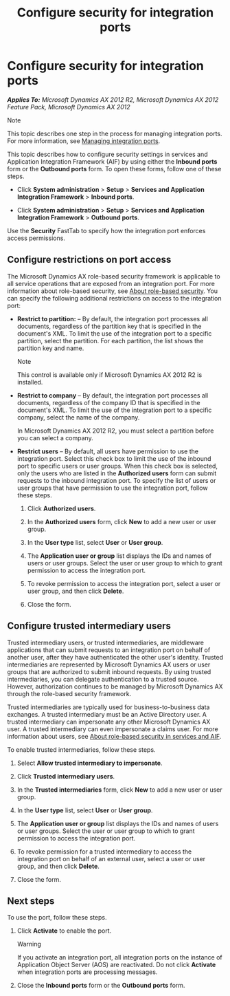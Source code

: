 ﻿---
title: Configure security for integration ports
TOCTitle: Configure security
ms:assetid: fec2d03e-d8bf-41c2-8fbd-1cb565b9449b
ms:mtpsurl: https://technet.microsoft.com/en-us/library/Hh202131(v=AX.60)
ms:contentKeyID: 35949394
ms.date: 11/07/2012
mtps_version: v=AX.60
---

# Configure security for integration ports 


_**Applies To:** Microsoft Dynamics AX 2012 R2, Microsoft Dynamics AX 2012 Feature Pack, Microsoft Dynamics AX 2012_


> [!NOTE]
> <P>This topic describes one step in the process for managing integration ports. For more information, see <A href="managing-integration-ports.md">Managing integration ports</A>.</P>



This topic describes how to configure security settings in services and Application Integration Framework (AIF) by using either the **Inbound ports** form or the **Outbound ports** form. To open these forms, follow one of these steps.

  - Click **System administration** \> **Setup** \> **Services and Application Integration Framework** \> **Inbound ports**.

  - Click **System administration** \> **Setup** \> **Services and Application Integration Framework** \> **Outbound ports**.

Use the **Security** FastTab to specify how the integration port enforces access permissions.

## Configure restrictions on port access

The Microsoft Dynamics AX role-based security framework is applicable to all service operations that are exposed from an integration port. For more information about role-based security, see [About role-based security](role-based-security-in-microsoft-dynamics-ax.md). You can specify the following additional restrictions on access to the integration port:

  - **Restrict to partition:** – By default, the integration port processes all documents, regardless of the partition key that is specified in the document's XML. To limit the use of the integration port to a specific partition, select the partition. For each partition, the list shows the partition key and name.
    

    > [!NOTE]
    > <P>This control is available only if Microsoft Dynamics AX 2012 R2 is installed.</P>



  - **Restrict to company** – By default, the integration port processes all documents, regardless of the company ID that is specified in the document's XML. To limit the use of the integration port to a specific company, select the name of the company.
    
    In Microsoft Dynamics AX 2012 R2, you must select a partition before you can select a company.

  - **Restrict users** – By default, all users have permission to use the integration port. Select this check box to limit the use of the inbound port to specific users or user groups. When this check box is selected, only the users who are listed in the **Authorized users** form can submit requests to the inbound integration port. To specify the list of users or user groups that have permission to use the integration port, follow these steps.
    
    1.  Click **Authorized users**.
    
    2.  In the **Authorized users** form, click **New** to add a new user or user group.
    
    3.  In the **User type** list, select **User** or **User group**.
    
    4.  The **Application user or group** list displays the IDs and names of users or user groups. Select the user or user group to which to grant permission to access the integration port.
    
    5.  To revoke permission to access the integration port, select a user or user group, and then click **Delete**.
    
    6.  Close the form.

## Configure trusted intermediary users

Trusted intermediary users, or trusted intermediaries, are middleware applications that can submit requests to an integration port on behalf of another user, after they have authenticated the other user's identity. Trusted intermediaries are represented by Microsoft Dynamics AX users or user groups that are authorized to submit inbound requests. By using trusted intermediaries, you can delegate authentication to a trusted source. However, authorization continues to be managed by Microsoft Dynamics AX through the role-based security framework.

Trusted intermediaries are typically used for business-to-business data exchanges. A trusted intermediary must be an Active Directory user. A trusted intermediary can impersonate any other Microsoft Dynamics AX user. A trusted intermediary can even impersonate a claims user. For more information about users, see [About role-based security in services and AIF](about-role-based-security-in-services-and-aif.md).

To enable trusted intermediaries, follow these steps.

1.  Select **Allow trusted intermediary to impersonate**.

2.  Click **Trusted intermediary users**.

3.  In the **Trusted intermediaries** form, click **New** to add a new user or user group.

4.  In the **User type** list, select **User** or **User group**.

5.  The **Application user or group** list displays the IDs and names of users or user groups. Select the user or user group to which to grant permission to access the integration port.

6.  To revoke permission for a trusted intermediary to access the integration port on behalf of an external user, select a user or user group, and then click **Delete**.

7.  Close the form.

## Next steps

To use the port, follow these steps.

1.  Click **Activate** to enable the port.
    

    > [!WARNING]
    > <P>If you activate an integration port, all integration ports on the instance of Application Object Server (AOS) are reactivated. Do not click <STRONG>Activate</STRONG> when integration ports are processing messages.</P>



2.  Close the **Inbound ports** form or the **Outbound ports** form.


